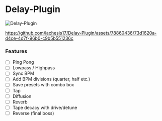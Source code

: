 # Delay-Plugin
![Delay-Plugin](https://github.com/lachesis17/Delay-Plugin/assets/78860436/0b7dbd1e-908f-474e-bd5e-bd10b88657e5)

https://github.com/lachesis17/Delay-Plugin/assets/78860436/73d1620a-d4ce-4d7f-96b0-c9b5b551236c

### Features

- [ ] Ping Pong
- [ ] Lowpass / Highpass
- [ ] Sync BPM
- [ ] Add BPM divisions (quarter, half etc.)
- [ ] Save presets with combo box
- [ ] Tap
- [ ] Diffusion
- [ ] Reverb
- [ ] Tape decacy with drive/detune
- [ ] Reverse (final boss)
